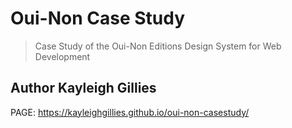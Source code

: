 # Oui-Non Case Study

> Case Study of the Oui-Non Editions Design System for Web Development

## Author Kayleigh Gillies

PAGE: https://kayleighgillies.github.io/oui-non-casestudy/
